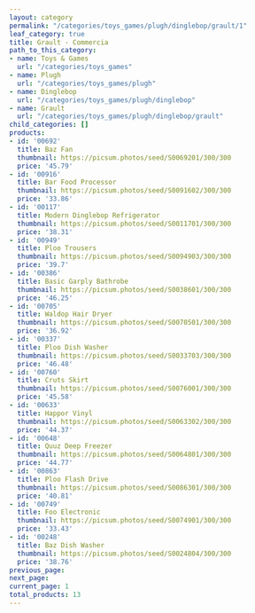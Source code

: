 ```yaml
---
layout: category
permalink: "/categories/toys_games/plugh/dinglebop/grault/1"
leaf_category: true
title: Grault - Commercia
path_to_this_category:
- name: Toys & Games
  url: "/categories/toys_games"
- name: Plugh
  url: "/categories/toys_games/plugh"
- name: Dinglebop
  url: "/categories/toys_games/plugh/dinglebop"
- name: Grault
  url: "/categories/toys_games/plugh/dinglebop/grault"
child_categories: []
products:
- id: '00692'
  title: Baz Fan
  thumbnail: https://picsum.photos/seed/S0069201/300/300
  price: '45.79'
- id: '00916'
  title: Bar Food Processor
  thumbnail: https://picsum.photos/seed/S0091602/300/300
  price: '33.86'
- id: '00117'
  title: Modern Dinglebop Refrigerator
  thumbnail: https://picsum.photos/seed/S0011701/300/300
  price: '38.31'
- id: '00949'
  title: Ploo Trousers
  thumbnail: https://picsum.photos/seed/S0094903/300/300
  price: '39.7'
- id: '00386'
  title: Basic Garply Bathrobe
  thumbnail: https://picsum.photos/seed/S0038601/300/300
  price: '46.25'
- id: '00705'
  title: Waldop Hair Dryer
  thumbnail: https://picsum.photos/seed/S0070501/300/300
  price: '36.92'
- id: '00337'
  title: Ploo Dish Washer
  thumbnail: https://picsum.photos/seed/S0033703/300/300
  price: '46.48'
- id: '00760'
  title: Cruts Skirt
  thumbnail: https://picsum.photos/seed/S0076001/300/300
  price: '45.58'
- id: '00633'
  title: Happor Vinyl
  thumbnail: https://picsum.photos/seed/S0063302/300/300
  price: '44.37'
- id: '00648'
  title: Quuz Deep Freezer
  thumbnail: https://picsum.photos/seed/S0064801/300/300
  price: '44.77'
- id: '00863'
  title: Ploo Flash Drive
  thumbnail: https://picsum.photos/seed/S0086301/300/300
  price: '40.81'
- id: '00749'
  title: Foo Electronic
  thumbnail: https://picsum.photos/seed/S0074901/300/300
  price: '33.43'
- id: '00248'
  title: Baz Dish Washer
  thumbnail: https://picsum.photos/seed/S0024804/300/300
  price: '38.76'
previous_page: 
next_page: 
current_page: 1
total_products: 13
---
```

